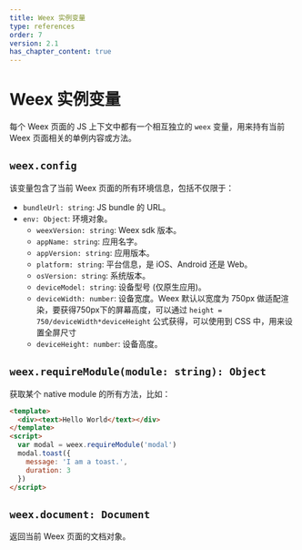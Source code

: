 ```yaml
---
title: Weex 实例变量
type: references
order: 7
version: 2.1
has_chapter_content: true
---
```


# Weex 实例变量

每个 Weex 页面的 JS 上下文中都有一个相互独立的 `weex` 变量，用来持有当前 Weex 页面相关的单例内容或方法。

## `weex.config`

该变量包含了当前 Weex 页面的所有环境信息，包括不仅限于：

* `bundleUrl: string`: JS bundle 的 URL。
* `env: Object`: 环境对象。
    * `weexVersion: string`: Weex sdk 版本。
    * `appName: string`: 应用名字。
    * `appVersion: string`: 应用版本。
    * `platform: string`: 平台信息，是 iOS、Android 还是 Web。
    * `osVersion: string`: 系统版本。
    * `deviceModel: string`: 设备型号 (仅原生应用)。
    * `deviceWidth: number`: 设备宽度。Weex 默认以宽度为 750px 做适配渲染，要获得750px下的屏幕高度，可以通过 `height = 750/deviceWidth*deviceHeight`  公式获得，可以使用到 CSS 中，用来设置全屏尺寸
    * `deviceHeight: number`: 设备高度。

## `weex.requireModule(module: string): Object`

获取某个 native module 的所有方法，比如：

```html
<template>
  <div><text>Hello World</text></div>
</template>
<script>
  var modal = weex.requireModule('modal')
  modal.toast({
    message: 'I am a toast.',
    duration: 3
  })
</script>
```

## `weex.document: Document`

返回当前 Weex 页面的文档对象。
